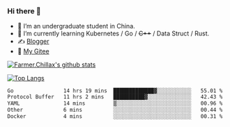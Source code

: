 ### Hi there 👋

- 🔭 I’m an undergraduate student in China.
- 🌱 I’m currently learning Kubernetes / Go / ~~C++~~ / Data Struct / Rust.
- ✍️ [Blogger](https://blog.farmer233.top)
- 🤔 [My Gitee](https://gitee.com/Farmer-chong)


[![Farmer.Chillax's github stats](https://github-readme-stats.vercel.app/api?username=FarmerChillax)](https://github.com/anuraghazra/github-readme-stats)

[![Top Langs](https://github-readme-stats.vercel.app/api/top-langs/?username=FarmerChillax&layout=compact&hide=html,css,javascript)](https://github.com/anuraghazra/github-readme-stats)

<p>
  <a href="https://wakatime.com/@Farmer">
        <!--START_SECTION:waka-->

```txt
Go                14 hrs 19 mins  █████████████▓░░░░░░░░░░░   55.01 %
Protocol Buffer   11 hrs 2 mins   ██████████▓░░░░░░░░░░░░░░   42.43 %
YAML              14 mins         ▒░░░░░░░░░░░░░░░░░░░░░░░░   00.96 %
Other             6 mins          ░░░░░░░░░░░░░░░░░░░░░░░░░   00.44 %
Docker            4 mins          ░░░░░░░░░░░░░░░░░░░░░░░░░   00.31 %
```

<!--END_SECTION:waka-->
  </a>
</p>

<!--
**Farmer-chong/Farmer-chong** is a ✨ _special_ ✨ repository because its `README.md` (this file) appears on your GitHub profile.

Here are some ideas to get you started:

- 🔭 I’m currently working on ...
- 🌱 I’m currently learning ...
- 👯 I’m looking to collaborate on ...
- 🤔 I’m looking for help with ...
- 💬 Ask me about ...
- 📫 How to reach me: ...
- 😄 Pronouns: ...
- ⚡ Fun fact: ...
-->
